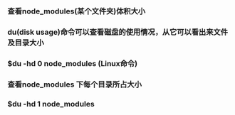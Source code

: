 ### 查看node_modules(某个文件夹)体积大小
### du(disk usage)命令可以查看磁盘的使用情况，从它可以看出来文件及目录大小
### $du -hd 0 node_modules    (Linux命令)

### 查看node_modules 下每个目录所占大小
### $du -hd 1 node_modules
